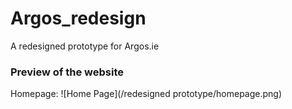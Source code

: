 # Argos_redesign
A redesigned prototype for Argos.ie

### Preview of the website

Homepage:
 ![Home Page](/redesigned prototype/homepage.png)

